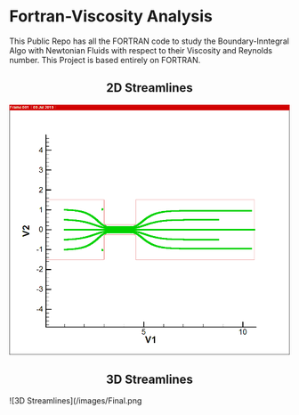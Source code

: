 # Fortran-Viscosity Analysis

This Public Repo has all the FORTRAN code to study the Boundary-Inntegral Algo with Newtonian Fluids with respect to their Viscosity and Reynolds number. This Project is based entirely on FORTRAN. 

## <div align="center">2D Streamlines</div>
![2D Streamlines](/images/Final-streamline.png)

## <div align="center">3D Streamlines</div>
![3D Streamlines](/images/Final.png
